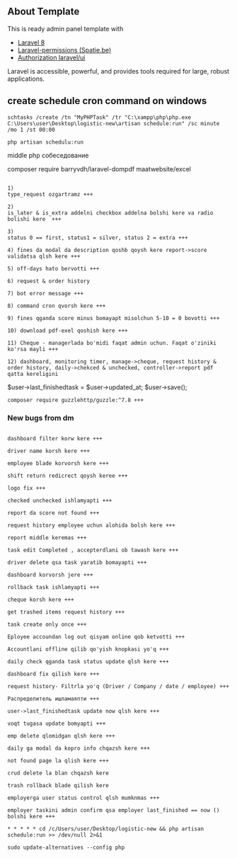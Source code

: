 ## About Template

This is ready admin panel template with
- [Laravel 8](https://laravel.com/docs/8.x)
- [Laravel-permissions (Spatie.be)](https://spatie.be/docs/laravel-permission/v3/introduction)
- [Authorization laravel/ui](https://github.com/laravel/ui)

Laravel is accessible, powerful, and provides tools required for large, robust applications.


## create schedule cron command on windows
```
schtasks /create /tn "MyPHPTask" /tr "C:\xampp\php\php.exe C:\Users\user\Desktop\logistic-new\artisan schedule:run" /sc minute /mo 1 /st 00:00
```

```
php artisan schedulu:run 
```


middle php собеседование

composer require barryvdh/laravel-dompdf maatwebsite/excel


```

1)
type_request ozgartramz +++

2)
is_later & is_extra addelni checkbox addelna bolshi kere va radio bolishi kere  +++

3)
status 0 == first, status1 = silver, status 2 = extra +++

4) fines da modal da description qoshb qoysh kere report->score validatsa qlsh kere +++

5) off-days hato bervotti +++

6) request & order history

7) bot error message +++

8) command cron qvorsh kere +++

9) fines qganda score minus bomayapt misolchun 5-10 = 0 bovotti +++

10) download pdf-exel qoshish kere +++

11) Cheque - managerlada bo'midi faqat admin uchun. Faqat o'ziniki ko'rsa mayli +++

12) dashboard, monitoring timer, manage->cheque, request history & order history, daily->chekced & unchecked, controller->report pdf qatta kereligini

```

$user->last_finishedtask = $user->updated_at;
$user->save();

```
composer require guzzlehttp/guzzle:^7.8 +++
```


### New bugs from dm
```

dashboard filter korw kere +++

driver name korsh kere +++

employee blade korvorsh kere +++

shift return redicrect qoysh keree +++

logo fix +++

checked unchecked ishlamyapti +++

report da score not found +++

request history employee uchun alohida bolsh kere +++

report middle keremas +++

task edit Completed , accepterdlani ob tawash kere +++

driver delete qsa task yaratib bomayapti +++

dashboard korvorsh jere +++

rollback task ishlamyapti +++

cheque korsh kere +++

get trashed items request history +++

task create only once +++

Eployee accoundan log out qisyam online qob ketvotti +++

Accountlani offline qilib qo'yish knopkasi yo'q +++

daily check qganda task status update qlsh kere +++

dashboard fix qilish kere +++

request history- Filtrla yo'q (Driver / Company / date / employee) +++

Распределитель ишламаяпти +++

user->last_finishedtask update now qlsh kere +++

voqt tugasa update bomyapti +++

emp delete qlomidgan qlsh kere +++

daily ga modal da kopro info chqazsh kere +++

not found page la qlish kere +++

crud delete la blan chqazsh kere

trash rollback blade qilish kere

employerga user status control qlsh mumknmas +++

employer taskini admin confirm qsa employer last_finished == now () bolshi kere +++

```

```
* * * * * cd /c/Users/user/Desktop/logistic-new && php artisan schedule:run >> /dev/null 2>&1
    
sudo update-alternatives --config php
```